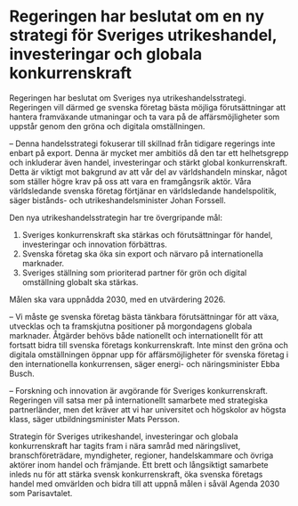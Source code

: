 # Regeringen har beslutat om en ny strategi för Sveriges utrikeshandel, investeringar och globala konkurrenskraft

Regeringen har beslutat om Sveriges nya utrikeshandelsstrategi. Regeringen vill därmed ge svenska företag bästa möjliga förutsättningar att hantera framväxande utmaningar och ta vara på de affärsmöjligheter som uppstår genom den gröna och digitala omställningen.

– Denna handelsstrategi fokuserar till skillnad från tidigare regerings inte enbart på export. Denna är mycket mer ambitiös då den tar ett helhetsgrepp och inkluderar även handel, investeringar och stärkt global konkurrenskraft. Detta är viktigt mot bakgrund av att vår del av världshandeln minskar, något som ställer högre krav på oss att vara en framgångsrik aktör. Våra världsledande svenska företag förtjänar en världsledande handelspolitik, säger bistånds- och utrikeshandelsminister Johan Forssell.

Den nya utrikeshandelsstrategin har tre övergripande mål:

1. Sveriges konkurrenskraft ska stärkas och förutsättningar för handel, investeringar och innovation förbättras.
2. Svenska företag ska öka sin export och närvaro på internationella marknader.
3. Sveriges ställning som prioriterad partner för grön och digital omställning globalt ska stärkas.

Målen ska vara uppnådda 2030, med en utvärdering 2026.

– Vi måste ge svenska företag bästa tänkbara förutsättningar för att växa, utvecklas och ta framskjutna positioner på morgondagens globala marknader. Åtgärder behövs både nationellt och internationellt för att fortsatt bidra till svenska företags konkurrenskraft. Inte minst den gröna och digitala omställningen öppnar upp för affärsmöjligheter för svenska företag i den internationella konkurrensen, säger energi- och näringsminister Ebba Busch.

– Forskning och innovation är avgörande för Sveriges konkurrenskraft. Regeringen vill satsa mer på internationellt samarbete med strategiska partnerländer, men det kräver att vi har universitet och högskolor av högsta klass, säger utbildningsminister Mats Persson.

Strategin för Sveriges utrikeshandel, investeringar och globala konkurrenskraft har tagits fram i nära samråd med näringslivet, branschföreträdare, myndigheter, regioner, handelskammare och övriga aktörer inom handel och främjande. Ett brett och långsiktigt samarbete inleds nu för att stärka svensk konkurrenskraft, öka svenska företags handel med omvärlden och bidra till att uppnå målen i såväl Agenda 2030 som Parisavtalet.
